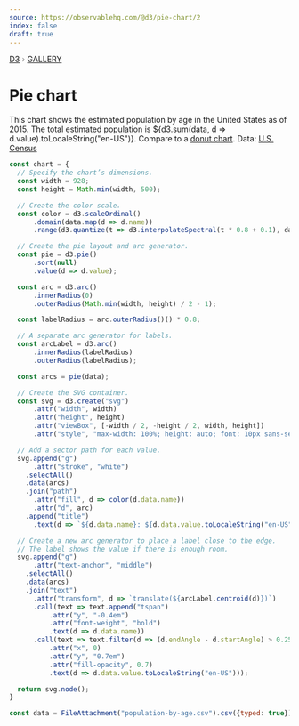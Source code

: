 ```yaml
---
source: https://observablehq.com/@d3/pie-chart/2
index: false
draft: true
---
```


<div style="color: grey; font: 13px/25.5px var(--sans-serif); text-transform: uppercase;"><h1 style="display: none;">Pie chart</h1><a href="https://d3js.org/">D3</a> › <a href="/@d3/gallery">Gallery</a></div>

# Pie chart

This chart shows the estimated population by age in the United States as of 2015. The total estimated population is ${d3.sum(data, d => d.value).toLocaleString("en-US")}. Compare to a [donut chart](/@d3/donut-chart/2?intent=fork). Data: [U.S. Census](https://www.census.gov/data.html)

```js echo
const chart = {
  // Specify the chart’s dimensions.
  const width = 928;
  const height = Math.min(width, 500);

  // Create the color scale.
  const color = d3.scaleOrdinal()
      .domain(data.map(d => d.name))
      .range(d3.quantize(t => d3.interpolateSpectral(t * 0.8 + 0.1), data.length).reverse())

  // Create the pie layout and arc generator.
  const pie = d3.pie()
      .sort(null)
      .value(d => d.value);

  const arc = d3.arc()
      .innerRadius(0)
      .outerRadius(Math.min(width, height) / 2 - 1);

  const labelRadius = arc.outerRadius()() * 0.8;

  // A separate arc generator for labels.
  const arcLabel = d3.arc()
      .innerRadius(labelRadius)
      .outerRadius(labelRadius);

  const arcs = pie(data);

  // Create the SVG container.
  const svg = d3.create("svg")
      .attr("width", width)
      .attr("height", height)
      .attr("viewBox", [-width / 2, -height / 2, width, height])
      .attr("style", "max-width: 100%; height: auto; font: 10px sans-serif;");

  // Add a sector path for each value.
  svg.append("g")
      .attr("stroke", "white")
    .selectAll()
    .data(arcs)
    .join("path")
      .attr("fill", d => color(d.data.name))
      .attr("d", arc)
    .append("title")
      .text(d => `${d.data.name}: ${d.data.value.toLocaleString("en-US")}`);

  // Create a new arc generator to place a label close to the edge.
  // The label shows the value if there is enough room.
  svg.append("g")
      .attr("text-anchor", "middle")
    .selectAll()
    .data(arcs)
    .join("text")
      .attr("transform", d => `translate(${arcLabel.centroid(d)})`)
      .call(text => text.append("tspan")
          .attr("y", "-0.4em")
          .attr("font-weight", "bold")
          .text(d => d.data.name))
      .call(text => text.filter(d => (d.endAngle - d.startAngle) > 0.25).append("tspan")
          .attr("x", 0)
          .attr("y", "0.7em")
          .attr("fill-opacity", 0.7)
          .text(d => d.data.value.toLocaleString("en-US")));

  return svg.node();
}
```

```js echo
const data = FileAttachment("population-by-age.csv").csv({typed: true});
```
